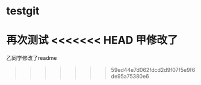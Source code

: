 # testgit
再次测试
<<<<<<< HEAD
甲修改了
=======

乙同学修改了readme
>>>>>>> 59ed44e7d062fdcd2d9f07f5e9f6de95a75380e6
